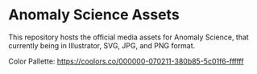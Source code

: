 # Anomaly Science Assets
This repository hosts the official media assets for Anomaly Science, that currently being in Illustrator, SVG, JPG, and PNG format.

Color Pallette: https://coolors.co/000000-070211-380b85-5c01f6-ffffff
